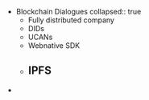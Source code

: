 - Blockchain Dialogues
  collapsed:: true
	- Fully distributed company
	- DIDs
	- UCANs
	- Webnative SDK
	- IPFS
		-
-